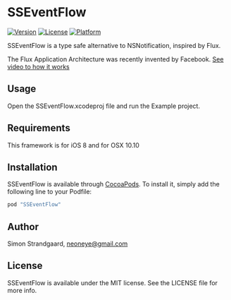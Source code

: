 # SSEventFlow

[![Version](https://img.shields.io/cocoapods/v/SSEventFlow.svg?style=flat)](http://cocoapods.org/pods/SSEventFlow)
[![License](https://img.shields.io/cocoapods/l/SSEventFlow.svg?style=flat)](http://cocoapods.org/pods/SSEventFlow)
[![Platform](https://img.shields.io/cocoapods/p/SSEventFlow.svg?style=flat)](http://cocoapods.org/pods/SSEventFlow)

SSEventFlow is a type safe alternative to NSNotification, inspired by Flux.

The Flux Application Architecture was recently invented by Facebook.
[See video to how it works](https://facebook.github.io/flux/docs/overview.html)


## Usage

Open the SSEventFlow.xcodeproj file and run the Example project.


## Requirements

This framework is for iOS 8 and for OSX 10.10


## Installation

SSEventFlow is available through [CocoaPods](http://cocoapods.org). To install
it, simply add the following line to your Podfile:

```ruby
pod "SSEventFlow"
```

## Author

Simon Strandgaard, neoneye@gmail.com


## License

SSEventFlow is available under the MIT license. See the LICENSE file for more info.
